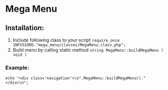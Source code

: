 # Mega Menu

## Installation:
1) Include following class to your script
`require_once INFUSIONS."mega_menu/classes/MegaMenu.class.php";`
2) Build menu by calling static method
`string MegaMenu::buildMegaMenu ( void )`

### Example:
`echo "<div class='navigation'>\n".MegaMenu::buildMegaMenu()."</div>\n";`